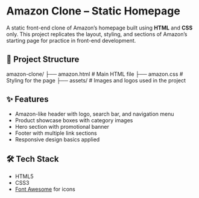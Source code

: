 # Amazon Clone – Static Homepage

A static front-end clone of Amazon’s homepage built using **HTML** and **CSS** only. This project replicates the layout, styling, and sections of Amazon’s starting page for practice in front-end development.

## 📂 Project Structure
amazon-clone/
├── amazon.html        # Main HTML file
├── amazon.css         # Styling for the page
├── assets/            # Images and logos used in the project

## ✨ Features
- Amazon-like header with logo, search bar, and navigation menu
- Product showcase boxes with category images
- Hero section with promotional banner
- Footer with multiple link sections
- Responsive design basics applied

## 🛠️ Tech Stack
- HTML5
- CSS3
- [Font Awesome](https://fontawesome.com/) for icons
